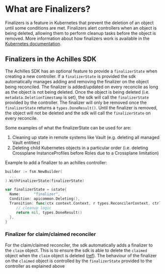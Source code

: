 # What are Finalizers?

Finalizers is a feature in Kubernetes that prevent the deletion of an object until some conditions are met. Finalizers
alert controllers when an object is being deleted, allowing them to perform cleanup tasks before the object is removed.
More information about how finalizers work is available in the [Kubernetes documentation](https://kubernetes.io/docs/concepts/overview/working-with-objects/finalizers/).

## Finalizers in the Achilles SDK

The Achilles SDK has an optional feature to provide a `finalizerState` when creating a new controller. If a `finalizerState` is provided
the sdk automatically manages adding and removing the finalizer on the object being reconciled. The finalizer is added/updated on every reconcile
as long as the object is not being deleted. Once the object is being deleted (i.e. `metadata.DeletionTimestamp` is set), the sdk will call the
`finalizerState` provided by the controller. The finalizer will only be removed once the `finalizerState` returns a `types.DoneResult()`.
Until the finalizer is removed, the object will not be deleted and the sdk will call the `finalizerState` on every reconcile.

Some examples of what the finalizerState can be used for are:
1. Cleaning up state in remote systems like Vault (e.g. deleting all managed Vault entities)
2. Deleting child Kubernetes objects in a particular order (i.e. deleting Crossplane InstanceProfiles before Roles due to a Crossplane limitation)

Example to add a finalizer to an achilles controller:
```go
builder := fsm.NewBuilder(
  ...
).WithFinalizerState(finalizerState)

var finalizerState = &state{
  Name:      "finalizer",
  Condition: apicommon.Deleting(),
  Transition: func(ctx context.Context, r types.ReconcilerContext, ctrlCtx controlplane.Context, secret *appv1alpha1.RedditSecret, out *types.OutputSet) (*state, types.Result) {
     // cleanup logic
     return nil, types.DoneResult()
  },
}

```
### Finalizer for claim/claimed reconciler

For the claim/claimed reconciler, the sdk automatically adds a finalizer to the `claim` object.
This is to ensure the sdk is able to delete the `claimed` object when the `claim` object is deleted ([ref](https://github.com/reddit/achilles-sdk/blob/4fe0f620d71a1a988cd05629df5ea4502b5ff2ea/pkg/fsm/internal/reconciler_claim.go#L24)).
The behaviour of the finalizer on the `claimed` object is controlled by the `finalizerState` provided to the controller as explained above
